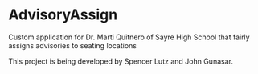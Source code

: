# AdvisoryAssign
Custom application for Dr. Marti Quitnero of Sayre High School that fairly assigns advisories to seating locations

This project is being developed by Spencer Lutz and John Gunasar.
